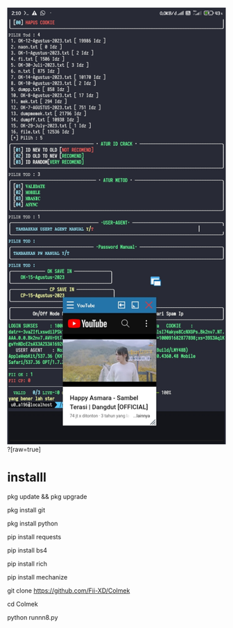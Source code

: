 ![all text](https://github.com/Fii-XD/Colmek/blob/main/Screenshot_2023-08-15-02-10-31-964_com.termux.jpg)?[raw=true]

# installl


pkg update && pkg upgrade

pkg install git

pkg install python

pip install requests

pip install bs4

pip install rich

pip install mechanize

git clone https://github.com/Fii-XD/Colmek

cd Colmek

python runnn8.py

